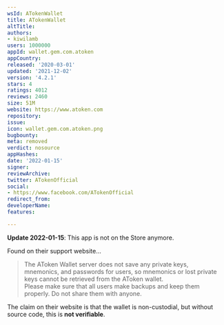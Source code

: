 ```yaml
---
wsId: ATokenWallet
title: ATokenWallet
altTitle: 
authors:
- kiwilamb
users: 1000000
appId: wallet.gem.com.atoken
appCountry: 
released: '2020-03-01'
updated: '2021-12-02'
version: '4.2.1'
stars: 4
ratings: 4012
reviews: 2460
size: 51M
website: https://www.atoken.com
repository: 
issue: 
icon: wallet.gem.com.atoken.png
bugbounty: 
meta: removed
verdict: nosource
appHashes: 
date: '2022-01-15'
signer: 
reviewArchive: 
twitter: ATokenOfficial
social:
- https://www.facebook.com/ATokenOfficial
redirect_from: 
developerName: 
features: 

---
```


**Update 2022-01-15**: This app is not on the Store anymore.

Found on their support website...

> The AToken Wallet server does not save any private keys, mnemonics, and
  passwords for users, so mnemonics or lost private keys cannot be retrieved
  from the AToken wallet.<br>
  Please make sure that all users make backups and keep them properly. Do not
  share them with anyone.

The claim on their website is that the wallet is non-custodial, but without source code, this is **not verifiable**.

